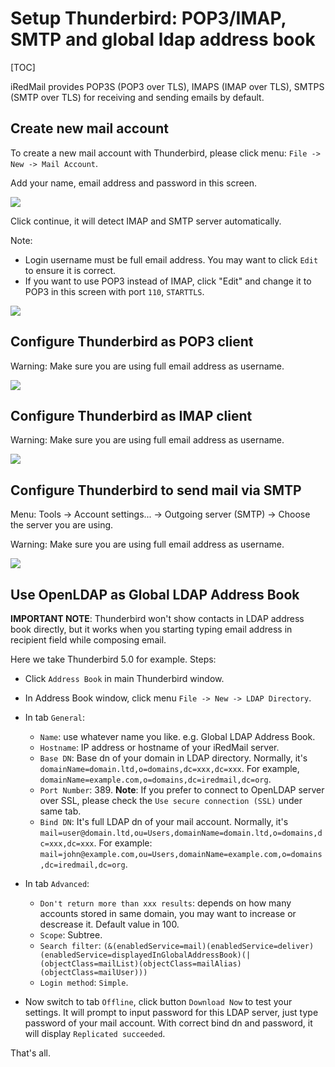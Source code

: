 # Setup Thunderbird: POP3/IMAP, SMTP and global ldap address book

[TOC]

iRedMail provides POP3S (POP3 over TLS), IMAPS (IMAP over TLS), SMTPS (SMTP over TLS) for receiving and sending emails by default.

## Create new mail account

To create a new mail account with Thunderbird, please click menu: `File -> New -> Mail Account`.

Add your name, email address and password in this screen.

![](./images/thunderbird/new.mail.account.png)

Click continue, it will detect IMAP and SMTP server automatically.

Note:

* Login username must be full email address. You may want to click `Edit` to ensure it is correct.
* If you want to use POP3 instead of IMAP, click "Edit" and change it to POP3 in this screen with port `110`, `STARTTLS`.

![](./images/thunderbird/new.mail.account.setup.png)

## Configure Thunderbird as POP3 client
Warning: Make sure you are using full email address as username.

![](./images/thunderbird/pop3.png)

## Configure Thunderbird as IMAP client

Warning: Make sure you are using full email address as username.

![](./images/thunderbird/imap.png)

## Configure Thunderbird to send mail via SMTP

Menu: Tools -> Account settings... -> Outgoing server (SMTP) -> Choose the server you are using.

Warning: Make sure you are using full email address as username.

![](./images/thunderbird/smtp.png)

## Use OpenLDAP as Global LDAP Address Book

__IMPORTANT NOTE__: Thunderbird won\'t show contacts in LDAP address book directly, but it works when you starting typing email address in recipient field while composing email.

Here we take Thunderbird 5.0 for example. Steps:

* Click `Address Book` in main Thunderbird window. 
* In Address Book window, click menu `File -> New -> LDAP Directory`.
* In tab `General`:
    * `Name`: use whatever name you like. e.g. Global LDAP Address Book.
    * `Hostname`: IP address or hostname of your iRedMail server.
    * `Base DN`: Base dn of your domain in LDAP directory. Normally, it's `domainName=domain.ltd,o=domains,dc=xxx,dc=xxx`. For example, `domainName=example.com,o=domains,dc=iredmail,dc=org`.
    * `Port Number`: 389. __Note__: If you prefer to connect to OpenLDAP server over SSL, please check the `Use secure connection (SSL)` under same tab.
    * `Bind DN`: It's full LDAP dn of your mail account. Normally, it's `mail=user@domain.ltd,ou=Users,domainName=domain.ltd,o=domains,dc=xxx,dc=xxx`. For example: `mail=john@example.com,ou=Users,domainName=example.com,o=domains,dc=iredmail,dc=org`.

* In tab `Advanced`:
    * `Don't return more than xxx results`: depends on how many accounts stored in same domain, you may want to increase or descrease it. Default value in 100.
    * `Scope`: Subtree.
    * `Search filter`: `(&(enabledService=mail)(enabledService=deliver)(enabledService=displayedInGlobalAddressBook)(|(objectClass=mailList)(objectClass=mailAlias)(objectClass=mailUser)))`
    * `Login method`: `Simple`.

* Now switch to tab `Offline`, click button `Download Now` to test your settings. It will prompt to input password for this LDAP server, just type password of your mail account. With correct bind dn and password, it will display `Replicated succeeded`.

That's all.
